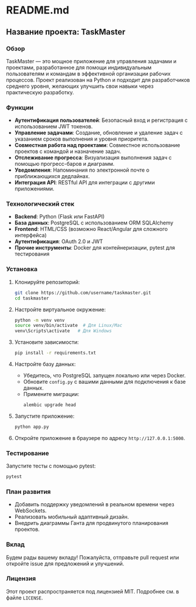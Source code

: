 
# README.md

## Название проекта: **TaskMaster**

### Обзор
TaskMaster — это мощное приложение для управления задачами и проектами, разработанное для помощи индивидуальным пользователям и командам в эффективной организации рабочих процессов. Проект реализован на Python и подходит для разработчиков среднего уровня, желающих улучшить свои навыки через практическую разработку.

### Функции
- **Аутентификация пользователей**: Безопасный вход и регистрация с использованием JWT токенов.
- **Управление задачами**: Создание, обновление и удаление задач с указанием сроков выполнения и уровня приоритета.
- **Совместная работа над проектами**: Совместное использование проектов с командой и назначение задач.
- **Отслеживание прогресса**: Визуализация выполнения задач с помощью прогресс-баров и диаграмм.
- **Уведомления**: Напоминания по электронной почте о приближающихся дедлайнах.
- **Интеграция API**: RESTful API для интеграции с другими приложениями.

### Технологический стек
- **Backend**: Python (Flask или FastAPI)
- **База данных**: PostgreSQL с использованием ORM SQLAlchemy
- **Frontend**: HTML/CSS (возможно React/Angular для сложного интерфейса)
- **Аутентификация**: OAuth 2.0 и JWT
- **Прочие инструменты**: Docker для контейнеризации, pytest для тестирования

### Установка
1. Клонируйте репозиторий:
   ```bash
   git clone https://github.com/username/taskmaster.git
   cd taskmaster
   ```

2. Настройте виртуальное окружение:
   ```bash
   python -m venv venv
   source venv/bin/activate  # Для Linux/Mac
   venv\Scripts\activate   # Для Windows
   ```

3. Установите зависимости:
   ```bash
   pip install -r requirements.txt
   ```

4. Настройте базу данных:
   - Убедитесь, что PostgreSQL запущен локально или через Docker.
   - Обновите `config.py` с вашими данными для подключения к базе данных.
   - Примените миграции:
     ```bash
     alembic upgrade head
     ```

5. Запустите приложение:
   ```bash
   python app.py
   ```

6. Откройте приложение в браузере по адресу `http://127.0.0.1:5000`.

### Тестирование
Запустите тесты с помощью pytest:
```bash
pytest
```

### План развития
- Добавить поддержку уведомлений в реальном времени через WebSockets.
- Реализовать мобильный адаптивный дизайн.
- Внедрить диаграммы Ганта для продвинутого планирования проектов.

### Вклад
Будем рады вашему вкладу! Пожалуйста, отправьте pull request или откройте issue для предложений и улучшений.

### Лицензия
Этот проект распространяется под лицензией MIT. Подробнее см. в файле `LICENSE`.

